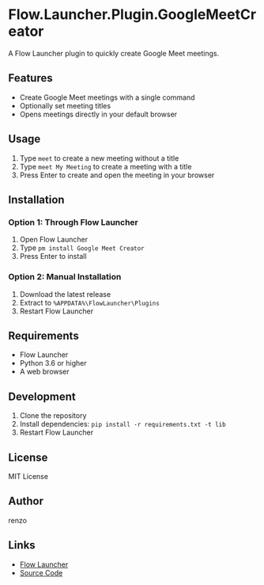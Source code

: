 # Flow.Launcher.Plugin.GoogleMeetCreator

A Flow Launcher plugin to quickly create Google Meet meetings.

## Features

- Create Google Meet meetings with a single command
- Optionally set meeting titles
- Opens meetings directly in your default browser

## Usage

1. Type `meet` to create a new meeting without a title
2. Type `meet My Meeting` to create a meeting with a title
3. Press Enter to create and open the meeting in your browser

## Installation

### Option 1: Through Flow Launcher

1. Open Flow Launcher
2. Type `pm install Google Meet Creator`
3. Press Enter to install

### Option 2: Manual Installation

1. Download the latest release
2. Extract to `%APPDATA%\FlowLauncher\Plugins`
3. Restart Flow Launcher

## Requirements

- Flow Launcher
- Python 3.6 or higher
- A web browser

## Development

1. Clone the repository
2. Install dependencies: `pip install -r requirements.txt -t lib`
3. Restart Flow Launcher

## License

MIT License

## Author

renzo

## Links

- [Flow Launcher](https://www.flowlauncher.com)
- [Source Code](https://github.com/renzo/Flow.Launcher.Plugin.GoogleMeetCreator) 